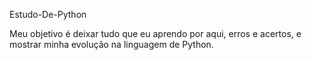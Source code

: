Estudo-De-Python

Meu objetivo é deixar tudo que eu aprendo por aqui, erros e acertos, e mostrar minha evolução na linguagem de Python.
